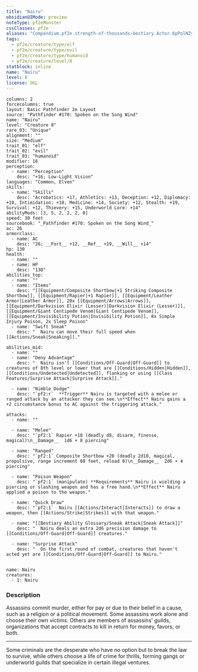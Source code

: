 ```yaml
---
title: "Nairu"
obsidianUIMode: preview
noteType: pf2eMonster
cssClasses: pf2e
aliases: "Compendium.pf2e.strength-of-thousands-bestiary.Actor.6pPolNZycfDiOl2I" 
tags:
  - pf2e/creature/type/elf
  - pf2e/creature/type/evil
  - pf2e/creature/type/humanoid
  - pf2e/creature/level/8
statblock: inline
name: "Nairu"
level: 8
license: OGL
---
```


```statblock
columns: 2
forcecolumns: true
layout: Basic Pathfinder 2e Layout
source: "Pathfinder #170: Spoken on the Song Wind"
name: "Nairu"
level: "Creature 8"
rare_03: "Unique"
alignment: ""
size: "Medium"
trait_01: "elf"
trait_02: "evil"
trait_03: "humanoid"
modifier: 16
perception:
  - name: "Perception"
    desc: "+16; Low-Light Vision"
languages: "Common, Elven"
skills:
  - name: "Skills"
    desc: "Acrobatics: +17, Athletics: +13, Deception: +12, Diplomacy: +10, Intimidation: +10, Medicine: +14, Society: +12, Stealth: +19, Survival: +12, Thievery: +15, Underworld Lore: +14"
abilityMods: [3, 5, 2, 2, 2, 0]
speed: 30 feet
sourcebook: "_Pathfinder #170: Spoken on the Song Wind_"
ac: 26
armorclass:
  - name: AC
    desc: "26; __Fort__ +12, __Ref__ +19, __Will__ +14"
hp: 130
health:
  - name: ""
  - name: HP
    desc: "130"
abilities_top:
  - name: ""
  - name: "Items"
    desc: "[[Equipment/Composite Shortbow|+1 Striking Composite Shortbow]], [[Equipment/Rapier|+1 Rapier]], [[Equipment/Leather Armor|Leather Armor]], 20x [[Equipment/Arrows|Arrows]], [[Equipment/Darkvision Elixir (Lesser)|Darkvision Elixir (Lesser)]], [[Equipment/Giant Centipede Venom|Giant Centipede Venom]], [[Equipment/Invisibility Potion|Invisibility Potion]], 8x Simple Injury Poison, 2x Sleep Poison"
  - name: "Swift Sneak"
    desc: "  Nairu can move their full speed when [[Actions/Sneak|Sneaking]]."

abilities_mid:
  - name: ""
  - name: "Deny Advantage"
    desc: "  Nairu isn't [[Conditions/Off-Guard|Off-Guard]] to creatures of 8th level or lower that are [[Conditions/Hidden|Hidden]], [[Conditions/Undetected|Undetected]], flanking or using [[Class Features/Surprise Attack|Surprise Attack]]."

  - name: "Nimble Dodge"
    desc: "`pf2:r`  **Trigger** Nairu is targeted with a melee or ranged attack by an attacker they can see.\n**Effect** Nairu gains a +2 circumstance bonus to AC against the triggering attack."

attacks:
  - name: ""

  - name: "Melee"
    desc: "`pf2:1` Rapier +18 (deadly d8, disarm, finesse, magical)\n__Damage__  1d6 + 8 piercing"

  - name: "Ranged"
    desc: "`pf2:1` Composite Shortbow +20 (deadly 2d10, magical, propulsive, range increment 60 feet, reload 0)\n__Damage__  2d6 + 4 piercing"

  - name: "Poison Weapon"
    desc: "`pf2:1` (manipulate) **Requirements** Nairu is wielding a piercing or slashing weapon and has a free hand.\n**Effect** Nairu applied a poison to the weapon."

  - name: "Quick Draw"
    desc: "`pf2:1`  Nairu [[Actions/Interact|Interacts]] to draw a weapon, then [[Actions/Strike|Strikes]] with that weapon."

  - name: "[[Bestiary Ability Glossary/Sneak Attack|Sneak Attack]]"
    desc: "  Nairu deals an extra 2d6 precision damage to [[Conditions/Off-Guard|Off-Guard]] creatures."

  - name: "Surprise Attack"
    desc: "  On the first round of combat, creatures that haven't acted yet are [[Conditions/Off-Guard|Off-Guard]] to Nairu."
 
```

```encounter-table
name: Nairu
creatures:
  - 1: Nairu
```


### Description
Assassins commit murder, either for pay or due to their belief in a cause, such as a religion or a political movement. Some assassins work alone and choose their own victims. Others are members of assassins' guilds, organizations that accept contracts to kill in return for money, favors, or both.

* * *

Some criminals are the desperate who have no option but to break the law to survive, while others choose a life of crime for thrills, forming gangs or underworld guilds that specialize in certain illegal ventures.
